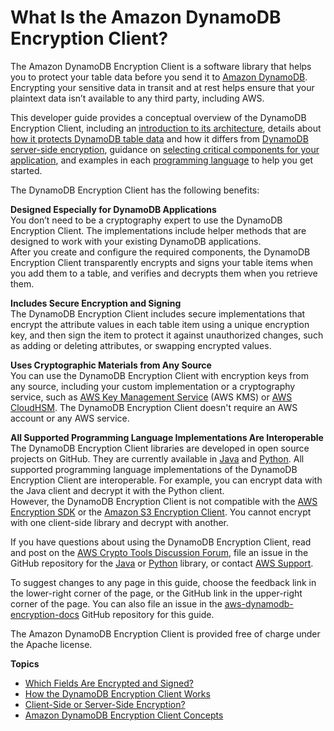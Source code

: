 # What Is the Amazon DynamoDB Encryption Client?<a name="what-is-ddb-encrypt"></a>

The Amazon DynamoDB Encryption Client is a software library that helps you to protect your table data before you send it to [Amazon DynamoDB](http://docs.aws.amazon.com/amazondynamodb/latest/developerguide/)\. Encrypting your sensitive data in transit and at rest helps ensure that your plaintext data isn’t available to any third party, including AWS\.

This developer guide provides a conceptual overview of the DynamoDB Encryption Client, including an [introduction to its architecture](how-it-works.md), details about [how it protects DynamoDB table data](encrypted-and-signed.md) and how it differs from [DynamoDB server\-side encryption](client-server-side.md), guidance on [selecting critical components for your application](crypto-materials-providers.md), and examples in each [programming language](programming-languages.md) to help you get started\.

The DynamoDB Encryption Client has the following benefits:

**Designed Especially for DynamoDB Applications**  
You don’t need to be a cryptography expert to use the DynamoDB Encryption Client\. The implementations include helper methods that are designed to work with your existing DynamoDB applications\.   
After you create and configure the required components, the DynamoDB Encryption Client transparently encrypts and signs your table items when you add them to a table, and verifies and decrypts them when you retrieve them\.

**Includes Secure Encryption and Signing**  
The DynamoDB Encryption Client includes secure implementations that encrypt the attribute values in each table item using a unique encryption key, and then sign the item to protect it against unauthorized changes, such as adding or deleting attributes, or swapping encrypted values\.

**Uses Cryptographic Materials from Any Source**  
You can use the DynamoDB Encryption Client with encryption keys from any source, including your custom implementation or a cryptography service, such as [AWS Key Management Service](http://docs.aws.amazon.com/kms/latest/developerguide/) \(AWS KMS\) or [AWS CloudHSM](http://docs.aws.amazon.com/cloudhsm/latest/userguide/)\. The DynamoDB Encryption Client doesn't require an AWS account or any AWS service\.

**All Supported Programming Language Implementations Are Interoperable**  
The DynamoDB Encryption Client libraries are developed in open source projects on GitHub\. They are currently available in [Java](https://github.com/awslabs/aws-dynamodb-encryption-java/) and [Python](https://github.com/awslabs/aws-dynamodb-encryption-python/)\.  All supported programming language implementations of the DynamoDB Encryption Client are interoperable\. For example, you can encrypt data with the Java client and decrypt it with the Python client\.   
However, the DynamoDB Encryption Client is not compatible with the [AWS Encryption SDK](http://docs.aws.amazon.com/encryption-sdk/latest/developer-guide/) or the [Amazon S3 Encryption Client](http://docs.aws.amazon.com/AmazonS3/latest/dev/UsingClientSideEncryption.html)\. You cannot encrypt with one client\-side library and decrypt with another\.

If you have questions about using the DynamoDB Encryption Client, read and post on the [AWS Crypto Tools Discussion Forum](https://forums.aws.amazon.com/forum.jspa?forumID=302), file an issue in the GitHub repository for the [Java](https://github.com/awslabs/aws-dynamodb-encryption-java/) or [Python](https://github.com/awslabs/aws-dynamodb-encryption-python/) library, or contact [AWS Support](https://console.aws.amazon.com/support/home)\.

To suggest changes to any page in this guide, choose the feedback link in the lower\-right corner of the page, or the GitHub link in the upper\-right corner of the page\. You can also file an issue in the [aws\-dynamodb\-encryption\-docs](https://github.com/awsdocs/aws-dynamodb-encryption-docs) GitHub repository for this guide\.

The Amazon DynamoDB Encryption Client is provided free of charge under the Apache license\.

**Topics**
+ [Which Fields Are Encrypted and Signed?](encrypted-and-signed.md)
+ [How the DynamoDB Encryption Client Works](how-it-works.md)
+ [Client\-Side or Server\-Side Encryption?](client-server-side.md)
+ [Amazon DynamoDB Encryption Client Concepts](concepts.md)